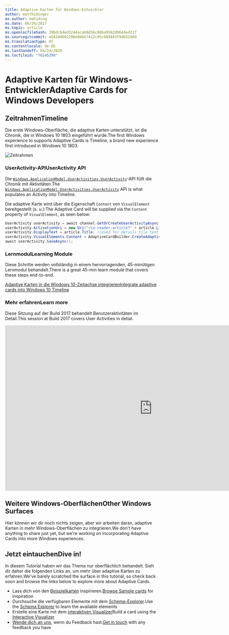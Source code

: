 ```yaml
---
title: Adaptive Karten für Windows-Entwickler
author: matthidinger
ms.author: mahiding
ms.date: 06/26/2017
ms.topic: article
ms.openlocfilehash: 39bdc64ed3244aca68d36c886a9562d964ded217
ms.sourcegitcommit: e6418d692296e06be7412c95c689843f9db5240d
ms.translationtype: HT
ms.contentlocale: de-DE
ms.lasthandoff: 04/24/2020
ms.locfileid: "76145390"
---
```

# <a name="adaptive-cards-for-windows-developers"></a><span data-ttu-id="dd7ce-102">Adaptive Karten für Windows-Entwickler</span><span class="sxs-lookup"><span data-stu-id="dd7ce-102">Adaptive Cards for Windows Developers</span></span>

## <a name="timeline"></a><span data-ttu-id="dd7ce-103">Zeitrahmen</span><span class="sxs-lookup"><span data-stu-id="dd7ce-103">Timeline</span></span>

<span data-ttu-id="dd7ce-104">Die erste Windows-Oberfläche, die adaptive Karten unterstützt, ist die Chronik, die in Windows 10 1803 eingeführt wurde.</span><span class="sxs-lookup"><span data-stu-id="dd7ce-104">The first Windows experience to supports Adaptive Cards is Timeline, a brand new experience first introduced in Windows 10 1803.</span></span> 

![Zeitrahmen](media/windows/timeline.png)

### <a name="useractivity-api"></a><span data-ttu-id="dd7ce-106">UserActivity-API</span><span class="sxs-lookup"><span data-stu-id="dd7ce-106">UserActivity API</span></span>

<span data-ttu-id="dd7ce-107">Die [`Windows.ApplicationModel.UserActivities.UserActivity`](https://docs.microsoft.com/uwp/api/windows.applicationmodel.useractivities.useractivity)-API füllt die Chronik mit Aktivitäten.</span><span class="sxs-lookup"><span data-stu-id="dd7ce-107">The [`Windows.ApplicationModel.UserActivities.UserActivity`](https://docs.microsoft.com/uwp/api/windows.applicationmodel.useractivities.useractivity) API is what populates an Activity into Timeline.</span></span>

<span data-ttu-id="dd7ce-108">Die adaptive Karte wird über die Eigenschaft `Content` von `VisualElement` bereitgestellt (s. u.):</span><span class="sxs-lookup"><span data-stu-id="dd7ce-108">The Adaptive Card will be supplied via the `Content` property of `VisualElement`, as seen below:</span></span>

```csharp
UserActivity userActivity = await channel.GetOrCreateUserActivityAsync(activityId, new HostName("contoso.com"));
userActivity.ActivationUri = new Uri("rss-reader:article?" + article.Link);
userActivity.DisplayText = article.Title; //used for details tile text
userActivity.VisualElements.Content = AdaptiveCardBuilder.CreateAdaptiveCardFromJson(jsonString);
await userActivity.SaveAsync();
```

### <a name="learning-module"></a><span data-ttu-id="dd7ce-109">Lernmodul</span><span class="sxs-lookup"><span data-stu-id="dd7ce-109">Learning Module</span></span>

<span data-ttu-id="dd7ce-110">Diese Schritte werden vollständig in einem hervorragenden, 45-minütigen Lernmodul behandelt.</span><span class="sxs-lookup"><span data-stu-id="dd7ce-110">There is a great 45-min learn module that covers these steps end-to-end.</span></span>

[<span data-ttu-id="dd7ce-111">Adaptive Karten in die Windows 10-Zeitachse integrieren</span><span class="sxs-lookup"><span data-stu-id="dd7ce-111">Integrate adaptive cards into Windows 10 Timeline</span></span>](https://docs.microsoft.com/learn/modules/integrate-app-into-windows-10-timeline/)

### <a name="learn-more"></a><span data-ttu-id="dd7ce-112">Mehr erfahren</span><span class="sxs-lookup"><span data-stu-id="dd7ce-112">Learn more</span></span>

<span data-ttu-id="dd7ce-113">Diese Sitzung auf der Build 2017 behandelt Benutzeraktivitäten im Detail.</span><span class="sxs-lookup"><span data-stu-id="dd7ce-113">This session at Build 2017 covers User Activities in detial.</span></span>

<iframe src="https://channel9.msdn.com/Events/Build/2017/B8108/player" width="960" height="540" allowFullScreen frameBorder="0"></iframe>

## <a name="other-windows-surfaces"></a><span data-ttu-id="dd7ce-114">Weitere Windows-Oberflächen</span><span class="sxs-lookup"><span data-stu-id="dd7ce-114">Other Windows Surfaces</span></span>
<span data-ttu-id="dd7ce-115">Hier können wir dir noch nichts zeigen, aber wir arbeiten daran, adaptive Karten in mehr Windows-Oberflächen zu integrieren.</span><span class="sxs-lookup"><span data-stu-id="dd7ce-115">We don't have anything to share just yet, but we're working on incorporating Adaptive Cards into more Windows experiences.</span></span>

## <a name="dive-in"></a><span data-ttu-id="dd7ce-116">Jetzt eintauchen</span><span class="sxs-lookup"><span data-stu-id="dd7ce-116">Dive in!</span></span>

<span data-ttu-id="dd7ce-117">In diesem Tutorial haben wir das Thema nur oberflächlich behandelt. Sieh dir daher die folgenden Links an, um mehr über adaptive Karten zu erfahren.</span><span class="sxs-lookup"><span data-stu-id="dd7ce-117">We've barely scratched the surface in this tutorial, so check back soon and browse the links below to explore more about Adaptive Cards.</span></span>

* <span data-ttu-id="dd7ce-118">Lass dich von den [Beispielkarten](http://adaptivecards.io/samples/) inspirieren.</span><span class="sxs-lookup"><span data-stu-id="dd7ce-118">[Browse Sample cards](http://adaptivecards.io/samples/) for inspiration</span></span>
* <span data-ttu-id="dd7ce-119">Durchsuche die verfügbaren Elemente mit dem [Schema-Explorer](http://adaptivecards.io/explorer).</span><span class="sxs-lookup"><span data-stu-id="dd7ce-119">Use the [Schema Explorer](http://adaptivecards.io/explorer) to learn the available elements</span></span>
* <span data-ttu-id="dd7ce-120">Erstelle eine Karte mit dem [interaktiven Visualizer](http://adaptivecards.io/visualizer/index.html?hostApp=Skype)</span><span class="sxs-lookup"><span data-stu-id="dd7ce-120">Build a card using the [Interactive Visualizer](http://adaptivecards.io/visualizer/index.html?hostApp=Skype)</span></span>
* <span data-ttu-id="dd7ce-121">[Wende dich an uns](http://adaptivecards.io/connect), wenn du Feedback hast.</span><span class="sxs-lookup"><span data-stu-id="dd7ce-121">[Get in touch](http://adaptivecards.io/connect) with any feedback you have</span></span>
